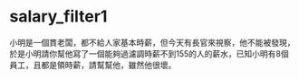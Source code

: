 # salary_filter1
小明是一個貫老闆，都不給人家基本時薪，但今天有長官來視察，他不能被發現，於是小明請你幫他寫了一個能夠過濾調時薪不到155的人的薪水，已知小明有8個員工，且都是領時薪，請幫幫他，雖然他很壞。
